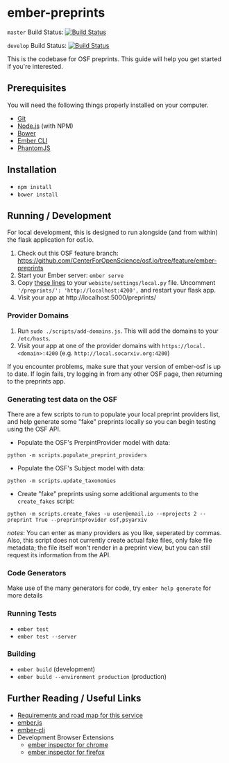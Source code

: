 # ember-preprints

`master` Build Status: [![Build Status](https://travis-ci.org/CenterForOpenScience/ember-preprints.svg?branch=master)](https://travis-ci.org/CenterForOpenScience/ember-preprints)

`develop` Build Status: [![Build Status](https://travis-ci.org/CenterForOpenScience/ember-preprints.svg?branch=develop)](https://travis-ci.org/CenterForOpenScience/ember-preprints)

This is the codebase for OSF preprints.
This guide will help you get started if you're interested.

## Prerequisites

You will need the following things properly installed on your computer.

* [Git](http://git-scm.com/)
* [Node.js](http://nodejs.org/) (with NPM)
* [Bower](http://bower.io/)
* [Ember CLI](http://ember-cli.com/)
* [PhantomJS](http://phantomjs.org/)

## Installation
* `npm install`
* `bower install`

## Running / Development
For local development, this is designed to run alongside (and from within) the flask application for osf.io.

1. Check out this OSF feature branch: https://github.com/CenterForOpenScience/osf.io/tree/feature/ember-preprints 
2. Start your Ember server: `ember serve`
3. Copy [these lines](https://github.com/centerforopenscience/osf.io/blob/a98615b68a5cf620bc76c550808dd78ea3a305ec/website/settings/local-dist.py#L18-L22) 
to your `website/settings/local.py` file. Uncomment `'/preprints/': 'http://localhost:4200',` and restart your flask app.
4. Visit your app at http://localhost:5000/preprints/

### Provider Domains
1. Run `sudo ./scripts/add-domains.js`. This will add the domains to your `/etc/hosts`.
2. Visit your app at one of the provider domains with `https://local.<domain>:4200` (e.g. `http://local.socarxiv.org:4200`)

If you encounter problems, make sure that your version of ember-osf is up to date. If login fails, try logging in from 
any other OSF page, then returning to the preprints app.

### Generating test data on the OSF
There are a few scripts to run to populate your local preprint providers list, and help generate some "fake" preprints locally so you can begin testing using the OSF API.

* Populate the OSF's PrerpintProvider model with data:

`python -m scripts.populate_preprint_providers`

* Populate the OSF's Subject model with data:

`python -m scripts.update_taxonomies`

* Create "fake" preprints using some additional arguments to the `create_fakes` script:

`python -m scripts.create_fakes -u user@email.io --nprojects 2 --preprint True --preprintprovider osf,psyarxiv`

*notes*: You can enter as many providers as you like, seperated by commas. Also, this script does not currently create actual fake files, only fake file metadata; the file itself won't render in a preprint view, but you can still request its information from the API.

### Code Generators

Make use of the many generators for code, try `ember help generate` for more details

### Running Tests

* `ember test`
* `ember test --server`

### Building

* `ember build` (development)
* `ember build --environment production` (production)

## Further Reading / Useful Links

* [Requirements and road map for this service](https://docs.google.com/spreadsheets/d/1SocElbBjc_Nhme4-SJv2_zytBd1ys8R5aZDb3POe94c/edit#gid=1340026270)
* [ember.js](http://emberjs.com/)
* [ember-cli](http://ember-cli.com/)
* Development Browser Extensions
  * [ember inspector for chrome](https://chrome.google.com/webstore/detail/ember-inspector/bmdblncegkenkacieihfhpjfppoconhi)
  * [ember inspector for firefox](https://addons.mozilla.org/en-US/firefox/addon/ember-inspector/)

